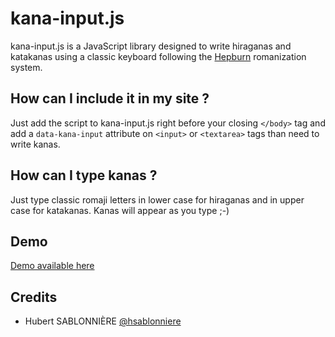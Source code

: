 # kana-input.js

kana-input.js is a JavaScript library designed to write hiraganas and katakanas using a classic keyboard following the [Hepburn](http://en.wikipedia.org/wiki/Hepburn_romanization) romanization system.

## How can I include it in my site ?

Just add the script to kana-input.js right before your closing <code>&lt;/body></code> tag and add a <code>data-kana-input</code> attribute on <code>&lt;input></code> or <code>&lt;textarea></code> tags than need to write kanas.

## How can I type kanas ?

Just type classic romaji letters in lower case for hiraganas and in upper case for katakanas. Kanas will appear as you type ;-)

## Demo

[Demo available here](http://hsablonniere.github.io/kana-input.js)

## Credits

* Hubert SABLONNIÈRE [@hsablonniere](https://twitter.com/hsablonniere)
